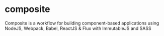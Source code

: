 # composite
Composite is a workflow for building component-based applications using NodeJS, Webpack, Babel, ReactJS &amp; Flux with ImmutableJS and SASS 
